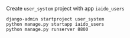 
Create `user_system` project with app `iaido_users`
```
django-admin startproject user_system
python manage.py startapp iaido_users
python manage.py runserver 8800
```